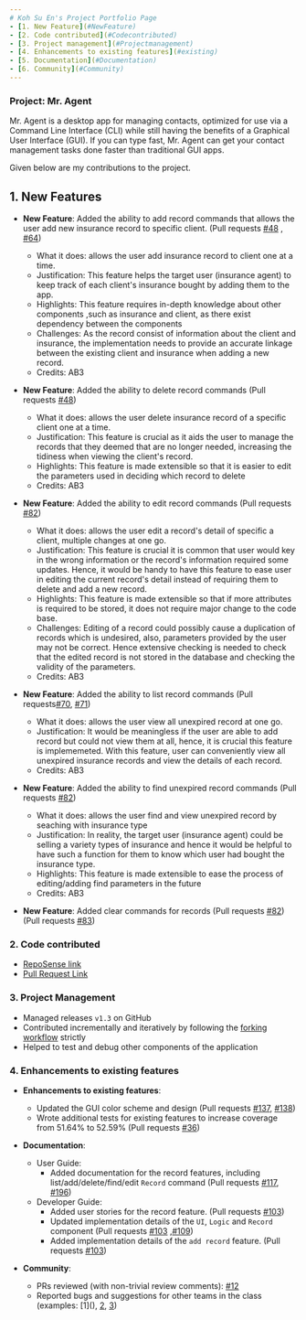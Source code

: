 ```yaml
---
# Koh Su En's Project Portfolio Page
- [1. New Feature](#NewFeature)
- [2. Code contributed](#Codecontributed)
- [3. Project management](#Projectmanagement)
- [4. Enhancements to existing features](#existing)
- [5. Documentation](#Documentation)
- [6. Community](#Community)
---
```


### Project: Mr. Agent

Mr. Agent is a desktop app for managing contacts, optimized for use via a Command Line Interface (CLI) while still having the benefits of a Graphical User Interface (GUI). If you can type fast, Mr. Agent can get your contact management tasks done faster than traditional GUI apps.

Given below are my contributions to the project.

## <a id="NewFeatures"></a>**1. New Features**
* **New Feature**: Added the ability to add record commands that allows the user add new insurance record to specific client. (Pull requests [\#48](https://github.com/AY2122S2-CS2103-F09-3/tp/pull/48/files) , [\#64](https://github.com/AY2122S2-CS2103-F09-3/tp/pull/64/files))
  * What it does: allows the user add insurance record to client one at a time. 
  * Justification: This feature helps the target user (insurance agent) to keep track of each client's insurance bought by adding them to the app.
  * Highlights: This feature requires in-depth knowledge about other components ,such as insurance and client, as there exist dependency between the components
  * Challenges: As the record consist of information about the client and insurance, the implementation needs to provide an accurate linkage between the existing client and insurance when adding a new record.
  * Credits: AB3


* **New Feature**: Added the ability to delete record commands (Pull requests [\#48](https://github.com/AY2122S2-CS2103-F09-3/tp/pull/48/files))
  * What it does: allows the user delete insurance record of a specific client one at a time.
  * Justification: This feature is crucial as it aids the user to manage the records that they deemed that are no longer needed, increasing the tidiness when viewing the client's record.
  * Highlights: This feature is made extensible so that it is easier to edit the parameters used in deciding which record to delete
  * Credits: AB3


* **New Feature**: Added the ability to edit record commands (Pull requests [\#82](https://github.com/AY2122S2-CS2103-F09-3/tp/pull/82/files))
  * What it does: allows the user edit a record's detail of specific a client, multiple changes at one go.
  * Justification: This feature is crucial it is common that user would key in the wrong information or the record's information required some updates. Hence, it would be handy to have this feature to ease user in editing the current record's detail instead of requiring them to delete and add a new record.
  * Highlights: This feature is made extensible so that if more attributes is required to be stored, it does not require major change to the code base.
  * Challenges: Editing of a record could possibly cause a duplication of records which is undesired, also, parameters provided by the user may not be correct. 
    Hence extensive checking is needed to check that the edited record is not stored in the database and checking the validity of the parameters.
  * Credits: AB3


* **New Feature**: Added the ability to list record commands (Pull requests[\#70](https://github.com/AY2122S2-CS2103-F09-3/tp/pull/70), [\#71](https://github.com/AY2122S2-CS2103-F09-3/tp/pull/71))
  * What it does: allows the user view all unexpired record at one go.
  * Justification: It would be meaningless if the user are able to add record but could not view them at all, hence, it is crucial this feature is implememeted. With this feature, user can conveniently view all unexpired insurance records and view the details of each record.
  * Credits: AB3


* **New Feature**: Added the ability to find unexpired record commands (Pull requests [\#82](https://github.com/AY2122S2-CS2103-F09-3/tp/pull/82/files))
  * What it does: allows the user find and view unexpired record by seaching with insurance type
  * Justification: In reality, the target user (insurance agent) could be selling a variety types of insurance and hence it would be helpful to have such a function for them to know which user had bought the insurance type.
  * Highlights: This feature is made extensible to ease the process of editing/adding find parameters in the future
  * Credits: AB3

* **New Feature**: Added clear commands for records (Pull requests [\#82](https://github.com/AY2122S2-CS2103-F09-3/tp/pull/86))
  (Pull requests [\#83](https://github.com/AY2122S2-CS2103-F09-3/tp/pull/83))

### <a id="code_contributed"></a>2. Code contributed
* [RepoSense link](https://ay2122s2-cs2103-f09-3.github.io/tp/team/seksek13.html)
* [Pull Request Link](https://github.com/AY2122S2-CS2103-F09-3/tp/pulls?q=is%3Apr+is%3Aclosed+author%3Aseksek13)

### <a id="project_management"></a>3. Project Management

  * Managed releases `v1.3` on GitHub
  * Contributed incrementally and iteratively by following the [forking workflow](https://nus-cs2103-ay2122s2.github.io/website/se-book-adapted/chapters/revisionControl.html#forking-flow) strictly
  * Helped to test and debug other components of the application

### <a id="enhancements"></a>4. Enhancements to existing features
* **Enhancements to existing features**:
    * Updated the GUI color scheme and design (Pull requests [\#137](https://github.com/AY2122S2-CS2103-F09-3/tp/pull/137), [\#138](https://github.com/AY2122S2-CS2103-F09-3/tp/pull/138))
    * Wrote additional tests for existing features to increase coverage from 51.64% to 52.59% (Pull requests [\#36](https://github.com/AY2122S2-CS2103-F09-3/tp/pull/99))

* **Documentation**:
    * User Guide:
        * Added documentation for the record features, including list/add/delete/find/edit `Record` command (Pull requests [\#117](https://github.com/AY2122S2-CS2103-F09-3/tp/pull/117), [\#196](https://github.com/AY2122S2-CS2103-F09-3/tp/pull/196))
    * Developer Guide:
        * Added user stories for the record feature. (Pull requests [\#103](https://github.com/AY2122S2-CS2103-F09-3/tp/pull/103/files))
        * Updated implementation details of the `UI`, `Logic` and `Record` component (Pull requests [\#103](https://github.com/AY2122S2-CS2103-F09-3/tp/pull/103/files) ,[\#109](https://github.com/AY2122S2-CS2103-F09-3/tp/pull/109/files))
        * Added implementation details of the `add record` feature. (Pull requests [\#103](https://github.com/AY2122S2-CS2103-F09-3/tp/pull/103/files))

* **Community**:
    * PRs reviewed (with non-trivial review comments): [\#12]()
    * Reported bugs and suggestions for other teams in the class (examples: \[1](), [2](), [3]())

